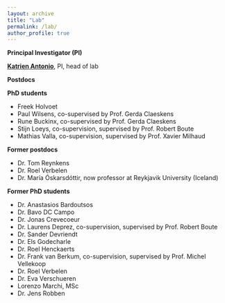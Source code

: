 ```yaml
---
layout: archive
title: "Lab"
permalink: /lab/
author_profile: true
---
```


**Principal Investigator (PI)**

[**Katrien Antonio**](https://katrienantonio.github.io/), PI, head of lab

**Postdocs**


**PhD students**

- Freek Holvoet  
- Paul Wilsens, co-supervised by Prof. Gerda Claeskens  
- Rune Buckinx, co-supervised by Prof. Gerda Claeskens  
- Stijn Loeys, co-supervision, supervised by Prof. Robert Boute  
- Mathias Valla, co-supervision, supervised by Prof. Xavier Milhaud  

**Former postdocs**

- Dr. Tom Reynkens  
- Dr. Roel Verbelen  
- Dr. María Óskarsdóttir, now professor at Reykjavik University (Iceland)  

**Former PhD students**

- Dr. Anastasios Bardoutsos  
- Dr. Bavo DC Campo  
- Dr. Jonas Crevecoeur  
- Dr. Laurens Deprez, co-supervision, supervised by Prof. Robert Boute  
- Dr. Sander Devriendt  
- Dr. Els Godecharle  
- Dr. Roel Henckaerts  
- Dr. Frank van Berkum, co-supervision, supervised by Prof. Michel Vellekoop  
- Dr. Roel Verbelen  
- Dr. Eva Verschueren  
- Lorenzo Marchi, MSc  
- Dr. Jens Robben
